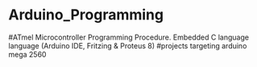 # Arduino_Programming
#ATmel Microcontroller Programming Procedure. Embedded C language language (Arduino IDE, Fritzing & Proteus 8)
#projects targeting arduino mega 2560

